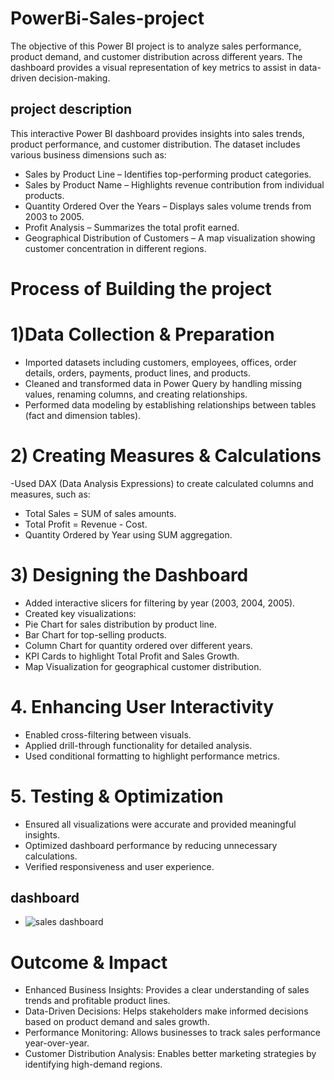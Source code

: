 # PowerBi-Sales-project
The objective of this Power BI project is to analyze sales performance, product demand, and customer distribution across different years. The dashboard provides a visual representation of key metrics to assist in data-driven decision-making.

## project description
This interactive Power BI dashboard provides insights into sales trends, product performance, and customer distribution. The dataset includes various business dimensions such as:

- Sales by Product Line – Identifies top-performing product categories.
- Sales by Product Name – Highlights revenue contribution from individual products.
- Quantity Ordered Over the Years – Displays sales volume trends from 2003 to 2005.
- Profit Analysis – Summarizes the total profit earned.
- Geographical Distribution of Customers – A map visualization showing customer concentration in different regions.

# Process of Building the project

# 1)Data Collection & Preparation
- Imported datasets including customers, employees, offices, order details, orders, payments, product lines, and products.
- Cleaned and transformed data in Power Query by handling missing values, renaming columns, and creating relationships.
- Performed data modeling by establishing relationships between tables (fact and dimension tables).

# 2) Creating Measures & Calculations
-Used DAX (Data Analysis Expressions) to create calculated columns and measures, such as:
- Total Sales = SUM of sales amounts.
- Total Profit = Revenue - Cost.
- Quantity Ordered by Year using SUM aggregation.

# 3)  Designing the Dashboard
- Added interactive slicers for filtering by year (2003, 2004, 2005).
- Created key visualizations:
- Pie Chart for sales distribution by product line.
- Bar Chart for top-selling products.
- Column Chart for quantity ordered over different years.
- KPI Cards to highlight Total Profit and Sales Growth.
- Map Visualization for geographical customer distribution.

 # 4. Enhancing User Interactivity
- Enabled cross-filtering between visuals.
- Applied drill-through functionality for detailed analysis.
- Used conditional formatting to highlight performance metrics.

# 5. Testing & Optimization
- Ensured all visualizations were accurate and provided meaningful insights.
- Optimized dashboard performance by reducing unnecessary calculations.
- Verified responsiveness and user experience.

## dashboard
- ![sales dashboard](https://github.com/user-attachments/assets/83de87d9-e024-47f5-96fe-3fd0158ce914)

# Outcome & Impact
- Enhanced Business Insights: Provides a clear understanding of sales trends and profitable product lines.
- Data-Driven Decisions: Helps stakeholders make informed decisions based on product demand and sales growth.
- Performance Monitoring: Allows businesses to track sales performance year-over-year.
- Customer Distribution Analysis: Enables better marketing strategies by identifying high-demand regions.


